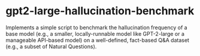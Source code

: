 # gpt2-large-hallucination-benchmark
Implements a simple script to benchmark the hallucination frequency of a base model (e.g., a smaller, locally-runnable model like GPT-2-large or a manageable API-based model) on a well-defined, fact-based Q&amp;A dataset (e.g., a subset of Natural Questions).
